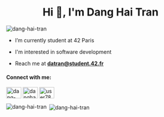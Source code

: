 <h1 align="center">Hi 👋, I'm Dang Hai Tran</h1>

<p align="left"> <img src="https://komarev.com/ghpvc/?username=dang-hai-tran&label=Profile%20views&color=0e75b6&style=flat" alt="dang-hai-tran" /> </p>

-   I’m currently student at 42 Paris

-   I'm interested in software development

-   Reach me at **datran@student.42.fr**

<h4 align="left">Connect with me:</h4>
<p align="left">
<a href="https://linkedin.com/in/dang-hai-tran-5b207121b" target="blank"><img align="center" src="https://raw.githubusercontent.com/rahuldkjain/github-profile-readme-generator/master/src/images/icons/Social/linked-in-alt.svg" alt="dang-hai-tran-5b207121b" height="30" width="40" /></a>
<a href="https://www.hackerrank.com/danghai_ema" target="blank"><img align="center" src="https://raw.githubusercontent.com/rahuldkjain/github-profile-readme-generator/master/src/images/icons/Social/hackerrank.svg" alt="danghai_ema" height="30" width="40" /></a>
<a href="https://www.leetcode.com/user7872c" target="blank"><img align="center" src="https://raw.githubusercontent.com/rahuldkjain/github-profile-readme-generator/master/src/images/icons/Social/leet-code.svg" alt="user7872c" height="30" width="40" /></a>
</p>

<p><img align="left" src="https://github-readme-stats.vercel.app/api/top-langs?username=dang-hai-tran&show_icons=true&locale=en&layout=compact" alt="dang-hai-tran" /></p>

<p>&nbsp;<img align="center" src="https://github-readme-stats.vercel.app/api?username=dang-hai-tran&show_icons=true&locale=en" alt="dang-hai-tran" /></p>
